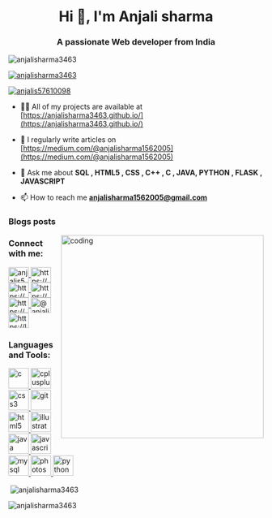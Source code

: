 <h1 align="center">Hi 👋, I'm Anjali sharma</h1>
<h3 align="center">A passionate Web developer from India</h3>

<p align="left"> <img src="https://komarev.com/ghpvc/?username=anjalisharma3463&label=Profile%20views&color=0e75b6&style=flat" alt="anjalisharma3463" /> </p>

<p align="left"> <a href="https://github.com/ryo-ma/github-profile-trophy"><img src="https://github-profile-trophy.vercel.app/?username=anjalisharma3463" alt="anjalisharma3463" /></a> </p>

<p align="left"> <a href="https://twitter.com/anjalis57610098" target="blank"><img src="https://img.shields.io/twitter/follow/anjalis57610098?logo=twitter&style=for-the-badge" alt="anjalis57610098" /></a> </p>

- 👨‍💻 All of my projects are available at [https://anjalisharma3463.github.io/](https://anjalisharma3463.github.io/)

- 📝 I regularly write articles on [https://medium.com/@anjalisharma1562005](https://medium.com/@anjalisharma1562005)

- 💬 Ask me about **SQL , HTML5 , CSS , C++ , C , JAVA, PYTHON , FLASK , JAVASCRIPT**

- 📫 How to reach me **anjalisharma1562005@gmail.com**

### Blogs posts
<!-- BLOG-POST-LIST:START -->
<!-- BLOG-POST-LIST:END -->
<img align ="right" alt="coding" width="400" src="https://steamuserimages-a.akamaihd.net/ugc/1631947648964785474/81CBA15178466DD47195A239232202E78987B714/?imw=637&imh=358&ima=fit&impolicy=Letterbox&imcolor=%23000000&letterbox=true">
<h3 align="left">Connect with me:</h3>
 
<p align="left">
  <a href="https://twitter.com/anjalis57610098" target="_blank">
    <img align="center" src="https://raw.githubusercontent.com/rahuldkjain/github-profile-readme-generator/master/src/images/icons/Social/twitter.svg" alt="anjalis57610098" height="30" width="40" />
  </a>
  <a href="https://linkedin.com/in/https://www.linkedin.com/in/anjali-sharma-760a06238/" target="_blank">
    <img align="center" src="https://raw.githubusercontent.com/rahuldkjain/github-profile-readme-generator/master/src/images/icons/Social/linked-in-alt.svg" alt="https://www.linkedin.com/in/anjali-sharma-760a06238/" height="30" width="40" />
  </a>
  <a href="https://stackoverflow.com/users/https://stackoverflow.com/users/22125607/anjali-sharma" target="_blank">
    <img align="center" src="https://raw.githubusercontent.com/rahuldkjain/github-profile-readme-generator/master/src/images/icons/Social/stack-overflow.svg" alt="https://stackoverflow.com/users/22125607/anjali-sharma" height="30" width="40" />
  </a>
  <a href="https://kaggle.com/https://www.kaggle.com/anjalisharma15" target="_blank">
    <img align="center" src="https://raw.githubusercontent.com/rahuldkjain/github-profile-readme-generator/master/src/images/icons/Social/kaggle.svg" alt="https://www.kaggle.com/anjalisharma15" height="30" width="40" />
  </a>
  <a href="https://instagram.com/https://www.instagram.com/coder_infinity1/" target="_blank">
    <img align="center" src="https://raw.githubusercontent.com/rahuldkjain/github-profile-readme-generator/master/src/images/icons/Social/instagram.svg" alt="https://www.instagram.com/coder_infinity1/" height="30" width="40" />
  </a>
  <a href="https://medium.com/@anjalisharma1562005" target="_blank">
    <img align="center" src="https://raw.githubusercontent.com/rahuldkjain/github-profile-readme-generator/master/src/images/icons/Social/medium.svg" alt="@anjalisharma1562005" height="30" width="40" />
  </a>
  <a href="https://www.leetcode.com/https://leetcode.com/anjalisharma3463/" target="_blank">
    <img align="center" src="https://raw.githubusercontent.com/rahuldkjain/github-profile-readme-generator/master/src/images/icons/Social/leet-code.svg" alt="https://leetcode.com/anjalisharma3463/" height="30" width="40" />
  </a>
</p>

   

<h3 align="left">Languages and Tools:</h3>
<p align="left">
  <a href="https://www.cprogramming.com/" target="_blank" rel="noreferrer">
    <img src="https://devicons.github.io/devicon/devicon.git/icons/c/c-original.svg" alt="c" width="40" height="40"/>
  </a>
  <a href="https://www.w3schools.com/cpp/" target="_blank" rel="noreferrer">
    <img src="https://devicons.github.io/devicon/devicon.git/icons/cplusplus/cplusplus-original.svg" alt="cplusplus" width="40" height="40"/>
  </a>
  <a href="https://www.w3schools.com/css/" target="_blank" rel="noreferrer">
    <img src="https://devicons.github.io/devicon/devicon.git/icons/css3/css3-original.svg" alt="css3" width="40" height="40"/>
  </a>
  <a href="https://git-scm.com/" target="_blank" rel="noreferrer">
    <img src="https://www.vectorlogo.zone/logos/git-scm/git-scm-icon.svg" alt="git" width="40" height="40"/>
  </a>
  <a href="https://www.w3.org/html/" target="_blank" rel="noreferrer">
    <img src="https://devicons.github.io/devicon/devicon.git/icons/html5/html5-original.svg" alt="html5" width="40" height="40"/>
  </a>
  <a href="https://www.adobe.com/in/products/illustrator.html" target="_blank" rel="noreferrer">
    <img src="https://www.vectorlogo.zone/logos/adobe_illustrator/adobe_illustrator-icon.svg" alt="illustrator" width="40" height="40"/>
  </a>
  <a href="https://www.java.com" target="_blank" rel="noreferrer">
    <img src="https://devicons.github.io/devicon/devicon.git/icons/java/java-original.svg" alt="java" width="40" height="40"/>
  </a>
  <a href="https://developer.mozilla.org/en-US/docs/Web/JavaScript" target="_blank" rel="noreferrer">
    <img src="https://devicons.github.io/devicon/devicon.git/icons/javascript/javascript-original.svg" alt="javascript" width="40" height="40"/>
  </a>
  <a href="https://www.mysql.com/" target="_blank" rel="noreferrer">
    <img src="https://devicons.github.io/devicon/devicon.git/icons/mysql/mysql-original.svg" alt="mysql" width="40" height="40"/>
  </a>
  <a href="https://www.photoshop.com/en" target="_blank" rel="noreferrer">
    <img src="https://devicons.github.io/devicon/devicon.git/icons/photoshop/photoshop-line.svg" alt="photoshop" width="40" height="40"/>
  </a>
  <a href="https://www.python.org" target="_blank" rel="noreferrer">
    <img src="https://devicons.github.io/devicon/devicon.git/icons/python/python-original.svg" alt="python" width="40" height="40"/>
  </a>
</p>

<p>&nbsp;<img align="center" src="https://github-readme-stats.vercel.app/api?username=anjalisharma3463&show_icons=true&locale=en&theme=tokyonight" alt="anjalisharma3463" /></p>

<p><img align="center" src="https://github-readme-streak-stats.herokuapp.com/?user=anjalisharma3463&theme=tokyonight" alt="anjalisharma3463" /></p>
